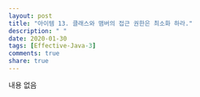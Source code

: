 ```yaml
---
layout: post
title: "아이템 13. 클래스와 맴버의 접근 권한은 최소화 하라."
description: " "
date: 2020-01-30
tags: [Effective-Java-3]
comments: true
share: true
---
```


내용 없음 